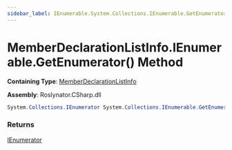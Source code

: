 ```yaml
---
sidebar_label: IEnumerable.System.Collections.IEnumerable.GetEnumerator
---
```


# MemberDeclarationListInfo\.IEnumerable\.GetEnumerator\(\) Method

**Containing Type**: [MemberDeclarationListInfo](../index.md)

**Assembly**: Roslynator\.CSharp\.dll

```csharp
System.Collections.IEnumerator System.Collections.IEnumerable.GetEnumerator()
```

### Returns

[IEnumerator](https://docs.microsoft.com/en-us/dotnet/api/system.collections.ienumerator)

